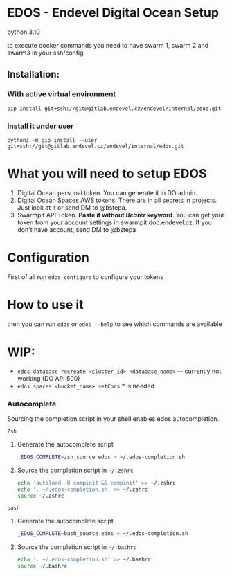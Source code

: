# EDOS - Endevel Digital Ocean Setup
python 3.10

to execute docker commands you need to have swarm 1, swarm 2 and swarm3 in your ssh/config
## Installation:


### With active virtual environment
`pip install git+ssh://git@gitlab.endevel.cz/endevel/internal/edos.git`

### Install it under user
`python3 -m pip install --user git+ssh://git@gitlab.endevel.cz/endevel/internal/edos.git`

# What you will need to setup EDOS
1. Digital Ocean personal token. You can generate it in DO admin.
2. Digital Ocean Spaces AWS tokens. There are in all secrets in projects. Just look at it or send DM to @bstepa.
3. Swarmpit API Token. **Paste it without *Bearer* keyword**. You can get your token from your account settings in swarmpit.doc.endevel.cz. If you don't have account, send DM to @bstepa


# Configuration
First of all run `edos-configure` to configure your tokens

# How to use it
then you can run `edos` or `edos --help` to see which commands are available

# WIP:

- `edos database recreate <cluster_id> <database_name>` -- currently not working (DO API 500)
- `edos spaces <bucket_name> setCors` ? is needed


### Autocomplete
Sourcing the completion script in your shell enables edos autocompletion.

`Zsh`
1. Generate the autocomplete script
    ```sh
    _EDOS_COMPLETE=zsh_source edos > ~/.edos-completion.sh
    ```

2. Source the completion script in `~/.zshrc`
    ```sh
    echo 'autoload -U compinit && compinit' >> ~/.zshrc
    echo '. ~/.edos-completion.sh' >> ~/.zshrc
    source ~/.zshrc
    ```
`bash`
1. Generate the autocomplete script
    ```sh
    _EDOS_COMPLETE=bash_source edos > ~/.edos-completion.sh
    ```

2. Source the completion script in `~/.bashrc`
    ```sh
    echo '. ~/.edos-completion.sh' >> ~/.bashrc
    source ~/.bashrc
   ```
